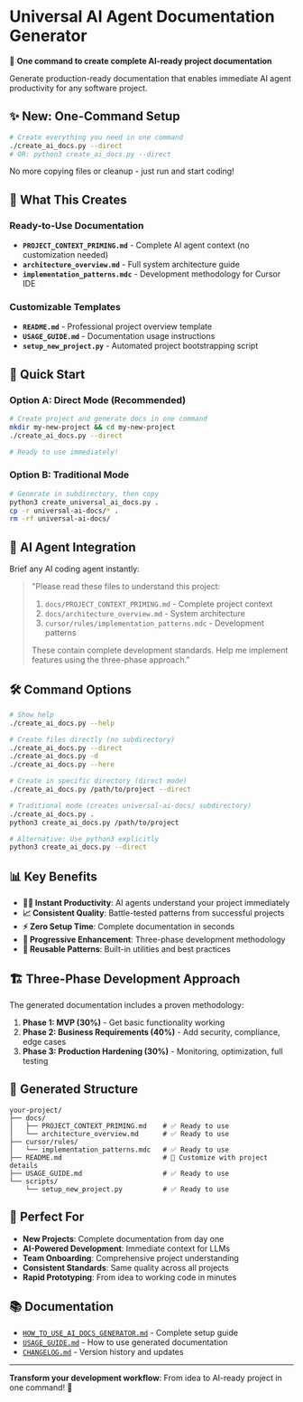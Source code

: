 # Universal AI Agent Documentation Generator

🚀 **One command to create complete AI-ready project documentation**

Generate production-ready documentation that enables immediate AI agent productivity for any software project.

## ✨ New: One-Command Setup

```bash
# Create everything you need in one command
./create_ai_docs.py --direct
# OR: python3 create_ai_docs.py --direct
```

No more copying files or cleanup - just run and start coding!

## 🎯 What This Creates

### Ready-to-Use Documentation
- **`PROJECT_CONTEXT_PRIMING.md`** - Complete AI agent context (no customization needed)
- **`architecture_overview.md`** - Full system architecture guide  
- **`implementation_patterns.mdc`** - Development methodology for Cursor IDE

### Customizable Templates
- **`README.md`** - Professional project overview template
- **`USAGE_GUIDE.md`** - Documentation usage instructions
- **`setup_new_project.py`** - Automated project bootstrapping script

## 🚀 Quick Start

### Option A: Direct Mode (Recommended)
```bash
# Create project and generate docs in one command
mkdir my-new-project && cd my-new-project
./create_ai_docs.py --direct

# Ready to use immediately!
```

### Option B: Traditional Mode
```bash
# Generate in subdirectory, then copy
python3 create_universal_ai_docs.py .
cp -r universal-ai-docs/* .
rm -rf universal-ai-docs/
```

## 🤖 AI Agent Integration

Brief any AI coding agent instantly:

> "Please read these files to understand this project:
> 1. `docs/PROJECT_CONTEXT_PRIMING.md` - Complete project context  
> 2. `docs/architecture_overview.md` - System architecture
> 3. `cursor/rules/implementation_patterns.mdc` - Development patterns
> 
> These contain complete development standards. Help me implement features using the three-phase approach."

## 🛠️ Command Options

```bash
# Show help
./create_ai_docs.py --help

# Create files directly (no subdirectory)
./create_ai_docs.py --direct
./create_ai_docs.py -d
./create_ai_docs.py --here

# Create in specific directory (direct mode)
./create_ai_docs.py /path/to/project --direct

# Traditional mode (creates universal-ai-docs/ subdirectory)
./create_ai_docs.py .
python3 create_ai_docs.py /path/to/project

# Alternative: Use python3 explicitly
python3 create_ai_docs.py --direct
```

## 📊 Key Benefits

- **🏃‍♂️ Instant Productivity**: AI agents understand your project immediately
- **📈 Consistent Quality**: Battle-tested patterns from successful projects
- **⚡ Zero Setup Time**: Complete documentation in seconds
- **🎯 Progressive Enhancement**: Three-phase development methodology
- **🔄 Reusable Patterns**: Built-in utilities and best practices

## 🏗️ Three-Phase Development Approach

The generated documentation includes a proven methodology:

1. **Phase 1: MVP (30%)** - Get basic functionality working
2. **Phase 2: Business Requirements (40%)** - Add security, compliance, edge cases  
3. **Phase 3: Production Hardening (30%)** - Monitoring, optimization, full testing

## 📁 Generated Structure

```
your-project/
├── docs/
│   ├── PROJECT_CONTEXT_PRIMING.md    # ✅ Ready to use
│   └── architecture_overview.md      # ✅ Ready to use
├── cursor/rules/
│   └── implementation_patterns.mdc   # ✅ Ready to use
├── README.md                         # 📝 Customize with project details
├── USAGE_GUIDE.md                    # ✅ Ready to use
└── scripts/
    └── setup_new_project.py          # ✅ Ready to use
```

## 🎯 Perfect For

- **New Projects**: Complete documentation from day one
- **AI-Powered Development**: Immediate context for LLMs
- **Team Onboarding**: Comprehensive project understanding
- **Consistent Standards**: Same quality across all projects
- **Rapid Prototyping**: From idea to working code in minutes

## 📚 Documentation

- [`HOW_TO_USE_AI_DOCS_GENERATOR.md`](HOW_TO_USE_AI_DOCS_GENERATOR.md) - Complete setup guide
- [`USAGE_GUIDE.md`](USAGE_GUIDE.md) - How to use generated documentation
- [`CHANGELOG.md`](CHANGELOG.md) - Version history and updates

---

**Transform your development workflow**: From idea to AI-ready project in one command! 🚀 
